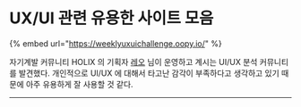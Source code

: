 # UX/UI 관련 유용한 사이트 모음

{% embed url="https://weeklyuxuichallenge.oopy.io/" %}

자기계발 커뮤니티 HOLIX 의 기획자 [레오](https://brunch.co.kr/@dldydwo815#articles) 님이 운영하고 계시는 UI/UX 분석 커뮤니티를 발견했다. 개인적으로 UI/UX 에 대해서 타고난 감각이 부족하다고 생각하고 있기 때문에 아주 유용하게 잘 사용할 것 같다.&#x20;

***

